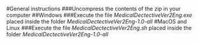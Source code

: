 #General instructions
###Uncompress the contents of the zip in your computer
##Windows
###Execute the file *MedicalDectectiveVer2Eng.exe* placed inside the folder *MedicalDectectiveVer2Eng-1.0-all*
#MacOS and Linux
###Execute the file *MedicalDectectiveVer2Eng.sh* placed inside the folder *MedicalDectectiveVer2Eng-1.0-all*
